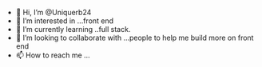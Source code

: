 - 👋 Hi, I’m @Uniquerb24
- 👀 I’m interested in ...front end 
- 🌱 I’m currently learning ..full stack.
- 💞️ I’m looking to collaborate with ...people to help me build more on front end
- 📫 How to reach me ...

<!---
Uniquerb24/Uniquerb24 is a ✨ special ✨ repository because its `README.md` (this file) appears on your GitHub profile.
You can click the Preview link to take a look at your changes.
--->
